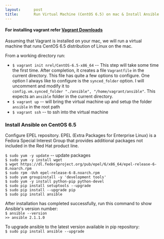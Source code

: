 ```yaml
---
layout:      post
title:       Run Virtual Machine (CentOS 6.5) on mac & Install Ansible
---
```

#### For installing vagrant refer [Vagrant Downloads](https://www.vagrantup.com/downloads.html)

Assuming that Vagrant is installed on your mac, we will run a virtual machine that runs CentOS 6.5 distribution of Linux on the mac.

From a working directory run:

* `$ vagrant init nrel/CentOS-6.5-x86_64` -- This step will take some time the first time. After completion, it creates a file `Vagrantfile` in the current directory. This file has quite a few options to configure. One option I always like to configure is the `synced_folder` option.
I will uncomment and modify it to <br> `config.vm.synced_folder "./ansible", "/home/vagrant/ansible"`. This expects an `ansible` folder in the current directory.
* `$ vagrant up` -- will bring the virtual machine up and setup the folder `ansible` in the root path
* `$ vagrant ssh` -- to ssh into the virtual machine

### Install Ansible on CentOS 6.5

Configure EPEL repository. EPEL (Extra Packages for Enterprise Linux) is a Fedora Special Interest Group that provides additional packages not included in the Red Hat product line.

`$ sudo yum -y update`  -- update packages
<br />`$ sudo yum -y install wget`
<br />`$ wget https://dl.fedoraproject.org/pub/epel/6/x86_64/epel-release-6-8.noarch.rpm`
<br />`$ sudo rpm -Uvh epel-release-6-8.noarch.rpm`
<br />`$ sudo yum groupinstall -y 'development tools'`
<br />`$ sudo yum -y install python-pip python-devel`
<br />`$ sudo pip install setuptools --upgrade`
<br />`$ sudo pip install --upgrade pip`
<br />`$ sudo pip install ansible`

After installation has completed successfully, run this command to show Ansible's version number:
<br />`$ ansible --version`
<br />`>> ansible 2.1.1.0`

To upgrade ansible to the latest version available in pip repository:
<br />`$ sudo pip install ansible --upgrade`
